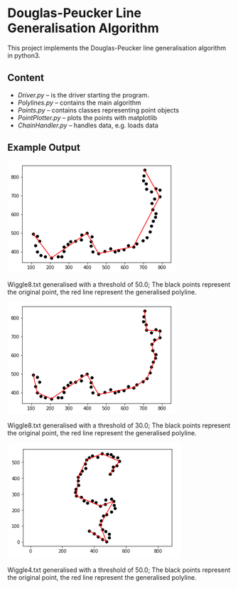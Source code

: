 # Douglas-Peucker Line Generalisation Algorithm
This project implements the Douglas-Peucker line generalisation algorithm in python3.



## Content
- *Driver.py* – is the driver starting the program.
- *Polylines.py* – contains the main algorithm
- *Points.py* – contains classes representing point objects
- *PointPlotter.py* – plots the points with matplotlib
- *ChainHandler.py* – handles data, e.g. loads data

## Example Output

![Output Wiggle8.txt](img/output1.png "Output with Wiggle8.txt and a threshold of 50.0")

Wiggle8.txt generalised with a threshold of 50.0; The black points represent the original point, the red line represent the generalised polyline.




![Output Wiggle8.txt](img/output2.png "Output with Wiggle8.txt and a threshold of 50.0")

Wiggle8.txt generalised with a threshold of 30.0; The black points represent the original point, the red line represent the generalised polyline.



![Output Wiggle4.txt](img/output3.png "Output with Wiggle8.txt and a threshold of 50.0")

Wiggle4.txt generalised with a threshold of 50.0; The black points represent the original point, the red line represent the generalised polyline.
